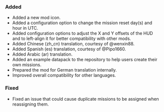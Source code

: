 ### Added

* Added a new mod icon.
* Added a configuration option to change the mission reset day(s) and hour in UTC.
* Added configuration options to adjust the X and Y offsets of the HUD and to left-align it for better compatibility with other mods.
* Added Chinese (zh_cn) translation, courtesy of @wenxin88.
* Added Spanish (es) translation, courtesy of @Pipo1660.
* Added Arabic (ar) translation.
* Added an example datapack to the repository to help users create their own missions.
* Prepared the mod for German translation internally.
* Improved overall compatibility for other languages.

### Fixed

* Fixed an issue that could cause duplicate missions to be assigned when reassigning them.